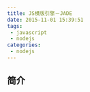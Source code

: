 ```yaml
---
title: JS模版引擎－JADE
date: 2015-11-01 15:39:51
tags:
 - javascript
 - nodejs
categories:
 - nodejs
---
```


## 简介 ##
